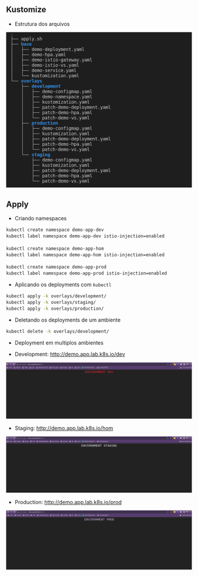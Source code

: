 ## Kustomize

- Estrutura dos arquivos

<p align="center">
  <img alt="tree" src="../images/tree.png">
</p>

## Apply

- Criando namespaces

```bash
kubectl create namespace demo-app-dev
kubectl label namespace demo-app-dev istio-injection=enabled

kubectl create namespace demo-app-hom
kubectl label namespace demo-app-hom istio-injection=enabled

kubectl create namespace demo-app-prod
kubectl label namespace demo-app-prod istio-injection=enabled
```

- Aplicando os deployments com `kubectl`

```bash
kubectl apply -k overlays/development/
kubectl apply -k overlays/staging/
kubectl apply -k overlays/production/
```

- Deletando os deployments de um ambiente

```bash
kubectl delete -k overlays/development/
```

- Deployment em multiplos ambientes

- Development: http://demo.app.lab.k8s.io/dev

<p align="center">
  <img alt="dev" src="../images/dev.png">
</p>

- Staging: http://demo.app.lab.k8s.io/hom

<p align="center">
  <img alt="dev" src="../images/staging.png">
</p>

- Production: http://demo.app.lab.k8s.io/prod

<p align="center">
  <img alt="prod" src="../images/prod.png">
</p>
